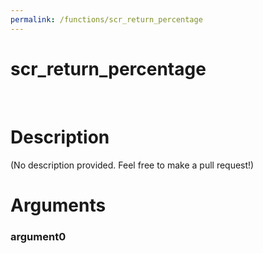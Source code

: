 ```yaml
---
permalink: /functions/scr_return_percentage
---
```

# scr_return_percentage  
&nbsp;  
# Description  
(No description provided. Feel free to make a pull request!) 
&nbsp;  
# Arguments
### argument0

&nbsp;    


